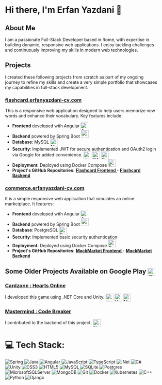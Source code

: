 # Hi there, I'm Erfan Yazdani 👋

## About Me
I am a passionate Full-Stack Developer based in Rome, with expertise in building dynamic, responsive web applications. I enjoy tackling challenges and continuously improving my skills in modern web technologies.


## Projects
I created these following projects from scratch as part of my ongoing journey to refine my skills and create a very simple portfolio that showcases my capabilities in full-stack development.
### [flashcard.erfanyazdani-cv.com](http://flashcard.erfanyazdani-cv.com)
This is a responsive web application designed to help users memorize new words and enhance their vocabulary. Key features include:
- **Frontend** developed with Angular <img src="https://angular.io/assets/images/logos/angular/angular.svg" alt="Angular" width="25" height="25" style="vertical-align: middle;"/>
- **Backend** powered by Spring Boot <img src="https://www.vectorlogo.zone/logos/springio/springio-icon.svg" alt="spring" width="25" height="25" />
- **Database**: MySQL <img src="https://www.vectorlogo.zone/logos/mysql/mysql-icon.svg" alt="MySQL" width="25" height="25" style="vertical-align: middle;"/>
- **Security**: Implemented JWT for secure authentication and OAuth2 login via Google for added convenience. <img src="https://img.icons8.com/?size=100&id=rHpveptSuwDz&format=png&color=000000" alt="JWT Token" width="25" height="25" style="vertical-align: middle;"/> <img src="https://upload.wikimedia.org/wikipedia/commons/d/d2/Oauth_logo.svg" alt="OAuth2" width="25" height="25" style="vertical-align: middle;"/> <img src="https://www.vectorlogo.zone/logos/google/google-tile.svg" alt="Google" width="25" height="25" style="vertical-align: middle;"/>
- **Deployment**: Deployed using Docker Compose <img src="https://www.vectorlogo.zone/logos/docker/docker-icon.svg" alt="Docker" width="25" height="25" style="vertical-align: center;"/>
- **Project's GitHub Repositories:** **[ Flashcard Frontend ](https://github.com/Erfan-yazdani-98/Flashcard-Frontend)** - **[ Flashcard Backend ](https://github.com/Erfan-yazdani-98/Flashcard-Backend)**

### [commerce.erfanyazdani-cv.com](http://commerce.erfanyazdani-cv.com)
It is a simple responsive web application that simulates an online marketplace. It features:
- **Frontend** developed with Angular <img src="https://angular.io/assets/images/logos/angular/angular.svg" alt="Angular" width="25" height="25" style="vertical-align: middle;"/>
- **Backend** powered by Spring Boot <img src="https://www.vectorlogo.zone/logos/springio/springio-icon.svg" alt="spring" width="25" height="25" />
- **Database**: PostgreSQL <img src="https://www.vectorlogo.zone/logos/postgresql/postgresql-icon.svg" alt="PostgreSQL" width="25" height="25" style="vertical-align: middle;"/>
- **Security**: Implemented basic security authentication
- **Deployment**: Deployed using Docker Compose <img src="https://www.vectorlogo.zone/logos/docker/docker-icon.svg" alt="Docker" width="25" height="25" style="vertical-align: center;"/>
- **Project's GitHub Repositories:** **[ MockMarket Frontend ](https://github.com/Erfan-yazdani-98/mockmarket-frontend)** - **[ MockMarket Backend ](https://github.com/Erfan-yazdani-98/mockmarket-backend)**


## Some Older Projects Available on Google Play <img src="https://www.vectorlogo.zone/logos/google_play/google_play-icon.svg" alt="Google Play" width="25" height="25" style="vertical-align: middle;"/>
  ### [Cardzone : Hearts Online](http://play.google.com/store/apps/details?id=com.trexgamesstudio.cardzonehearts)
  I developed this game using .NET Core and Unity. <img src="https://www.vectorlogo.zone/logos/dotnet/dotnet-tile.svg" alt=".Net" width="25" height="25" style="vertical-align: middle;"/> <img src="https://www.vectorlogo.zone/logos/unity3d/unity3d-icon.svg" alt="Unity" width="25" height="25" style="vertical-align: middle;"/> <img src="https://img.icons8.com/?size=100&id=laYYF3dV0Iew&format=png&color=000000" alt="MS SQL" width="25" height="25" style="vertical-align: middle;"/>
  ### [Mastermind : Code Breaker](http://play.google.com/store/apps/details?id=com.trexgamestudio.codemind)
  I contributed to the backend of this project. <img src="https://www.vectorlogo.zone/logos/dotnet/dotnet-tile.svg" alt=".Net" width="25" height="25" style="vertical-align: middle;"/> 


# 💻 Tech Stack:
![Spring](https://img.shields.io/badge/spring-%236DB33F.svg?style=for-the-badge&logo=spring&logoColor=white) ![Java](https://img.shields.io/badge/java-%23ED8B00.svg?style=for-the-badge&logo=openjdk&logoColor=white) ![Angular](https://img.shields.io/badge/angular-%23DD0031.svg?style=for-the-badge&logo=angular&logoColor=white) ![JavaScript](https://img.shields.io/badge/javascript-%23323330.svg?style=for-the-badge&logo=javascript&logoColor=%23F7DF1E) ![TypeScript](https://img.shields.io/badge/typescript-%23007ACC.svg?style=for-the-badge&logo=typescript&logoColor=white) ![.Net](https://img.shields.io/badge/.NET-5C2D91?style=for-the-badge&logo=.net&logoColor=white) ![C#](https://img.shields.io/badge/c%23-%23239120.svg?style=for-the-badge&logo=csharp&logoColor=white) ![Unity](https://img.shields.io/badge/unity-%23000000.svg?style=for-the-badge&logo=unity&logoColor=white) ![CSS3](https://img.shields.io/badge/css3-%231572B6.svg?style=for-the-badge&logo=css3&logoColor=white) ![HTML5](https://img.shields.io/badge/html5-%23E34F26.svg?style=for-the-badge&logo=html5&logoColor=white) ![MySQL](https://img.shields.io/badge/mysql-4479A1.svg?style=for-the-badge&logo=mysql&logoColor=white) ![SQLite](https://img.shields.io/badge/sqlite-%2307405e.svg?style=for-the-badge&logo=sqlite&logoColor=white) ![Postgres](https://img.shields.io/badge/postgres-%23316192.svg?style=for-the-badge&logo=postgresql&logoColor=white) ![MicrosoftSQLServer](https://img.shields.io/badge/Microsoft%20SQL%20Server-CC2927?style=for-the-badge&logo=microsoft%20sql%20server&logoColor=white) ![MongoDB](https://img.shields.io/badge/MongoDB-%234ea94b.svg?style=for-the-badge&logo=mongodb&logoColor=white) ![Git](https://img.shields.io/badge/git-%23F05033.svg?style=for-the-badge&logo=git&logoColor=white) ![Docker](https://img.shields.io/badge/docker-%230db7ed.svg?style=for-the-badge&logo=docker&logoColor=white) ![Kubernetes](https://img.shields.io/badge/kubernetes-%23326ce5.svg?style=for-the-badge&logo=kubernetes&logoColor=white) ![C++](https://img.shields.io/badge/c++-%2300599C.svg?style=for-the-badge&logo=c%2B%2B&logoColor=white) ![Python](https://img.shields.io/badge/python-3670A0?style=for-the-badge&logo=python&logoColor=ffdd54) ![Django](https://img.shields.io/badge/django-%23092E20.svg?style=for-the-badge&logo=django&logoColor=white)
